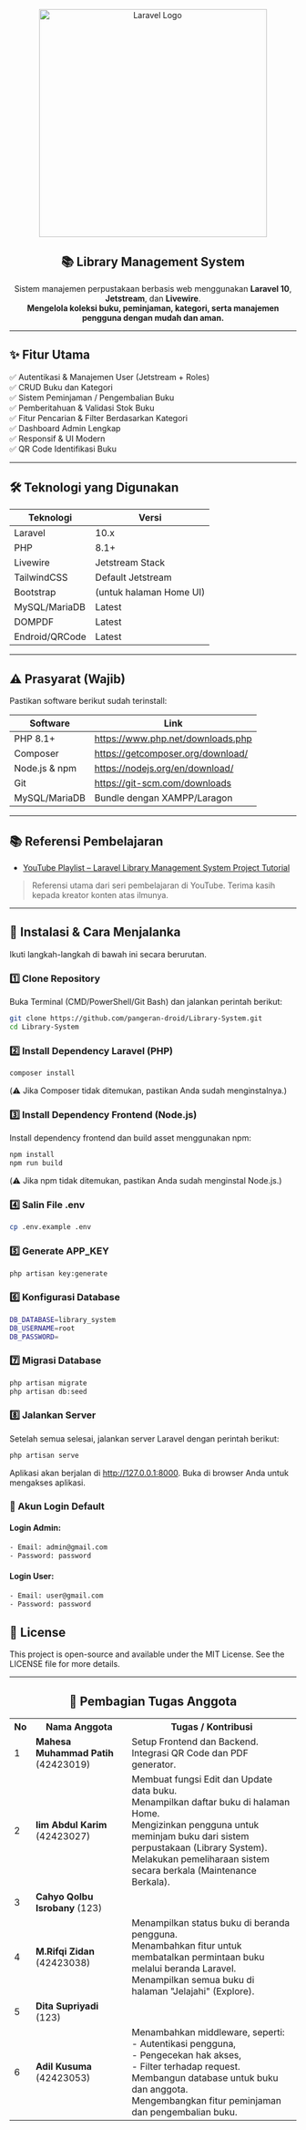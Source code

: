 <p align="center">
  <a href="https://laravel.com" target="_blank">
    <img src="https://raw.githubusercontent.com/laravel/art/master/logo-lockup/5%20SVG/2%20CMYK/1%20Full%20Color/laravel-logolockup-cmyk-red.svg" width="400" alt="Laravel Logo">
  </a>
</p>

<h2 align="center">📚 Library Management System</h2>
<p align="center">
  Sistem manajemen perpustakaan berbasis web menggunakan <strong>Laravel 10</strong>, <strong>Jetstream</strong>, dan <strong>Livewire</strong>.
  <br>
  <strong>Mengelola koleksi buku, peminjaman, kategori, serta manajemen pengguna dengan mudah dan aman.</strong>
</p>

---

## ✨ Fitur Utama

✅ Autentikasi & Manajemen User (Jetstream + Roles)  
✅ CRUD Buku dan Kategori  
✅ Sistem Peminjaman / Pengembalian Buku  
✅ Pemberitahuan & Validasi Stok Buku  
✅ Fitur Pencarian & Filter Berdasarkan Kategori  
✅ Dashboard Admin Lengkap  
✅ Responsif & UI Modern  
✅ QR Code Identifikasi Buku  

---

## 🛠️ Teknologi yang Digunakan

| Teknologi | Versi |
|----------|-------|
| Laravel | 10.x |
| PHP | 8.1+ |
| Livewire | Jetstream Stack |
| TailwindCSS | Default Jetstream |
| Bootstrap | (untuk halaman Home UI) |
| MySQL/MariaDB | Latest |
| DOMPDF | Latest |
| Endroid/QRCode | Latest |

---

## ⚠️ Prasyarat (Wajib)

Pastikan software berikut sudah terinstall:

| Software | Link |
|---------|------|
| PHP 8.1+ | https://www.php.net/downloads.php |
| Composer | https://getcomposer.org/download/ |
| Node.js & npm | https://nodejs.org/en/download/ |
| Git | https://git-scm.com/downloads |
| MySQL/MariaDB | Bundle dengan XAMPP/Laragon |

---

## 📚 Referensi Pembelajaran

- [YouTube Playlist – Laravel Library Management System Project Tutorial](https://www.youtube.com/playlist?list=PLm8sgxwSZoffQAcAEHAlfyuWGs7U9ZJin)
> Referensi utama dari seri pembelajaran di YouTube. Terima kasih kepada kreator konten atas ilmunya.

---

## 🚀 Instalasi & Cara Menjalanka

Ikuti langkah-langkah di bawah ini secara berurutan.

### 1️⃣ Clone Repository

Buka Terminal (CMD/PowerShell/Git Bash) dan jalankan perintah berikut:

```bash
git clone https://github.com/pangeran-droid/Library-System.git
cd Library-System
```

### 2️⃣ Install Dependency Laravel (PHP)

```bash
composer install
```
(⚠️ Jika Composer tidak ditemukan, pastikan Anda sudah menginstalnya.)

### 3️⃣ Install Dependency Frontend (Node.js)

Install dependency frontend dan build asset menggunakan npm:

```bash
npm install
npm run build
```
(⚠️ Jika npm tidak ditemukan, pastikan Anda sudah menginstal Node.js.)

### 4️⃣ Salin File .env

```bash
cp .env.example .env
```

### 5️⃣ Generate APP_KEY

```bash
php artisan key:generate
```

### 6️⃣ Konfigurasi Database

```bash
DB_DATABASE=library_system
DB_USERNAME=root
DB_PASSWORD=
```

### 7️⃣ Migrasi Database

```bash
php artisan migrate
php artisan db:seed
```
### 8️⃣ Jalankan Server

Setelah semua selesai, jalankan server Laravel dengan perintah berikut:

```bash
php artisan serve
```
Aplikasi akan berjalan di http://127.0.0.1:8000. Buka di browser Anda untuk mengakses aplikasi.

### 🔐 Akun Login Default

#### Login Admin:
```bash
- Email: admin@gmail.com
- Password: password
```

#### Login User:
```bash
- Email: user@gmail.com
- Password: password
```

## 📄 License
This project is open-source and available under the MIT License.
See the LICENSE file for more details.

---

<h2 align="center">👥 Pembagian Tugas Anggota</h2>

<table align="center">
  <tr>
    <th>No</th>
    <th>Nama Anggota</th>
    <th>Tugas / Kontribusi</th>
  </tr>
  <tr>
    <td>1</td>
    <td><b>Mahesa Muhammad Patih</b> (42423019)</td>
    <td>
      Setup Frontend dan Backend.<br>
      Integrasi QR Code dan PDF generator.
    </td>
  </tr>
  <tr>
    <td>2</td>
    <td><b>Iim Abdul Karim</b> (42423027)</td>
    <td>
      Membuat fungsi Edit dan Update data buku.<br>
      Menampilkan daftar buku di halaman Home.<br>
      Mengizinkan pengguna untuk meminjam buku dari sistem perpustakaan (Library System).<br>
      Melakukan pemeliharaan sistem secara berkala (Maintenance Berkala).
    </td>
  </tr>
  <tr>
    <td>3</td>
    <td><b>Cahyo Qolbu Isrobany</b> (123)</td>
    <td></td>
  </tr>
  <tr>
    <td>4</td>
    <td><b>M.Rifqi Zidan</b> (42423038)</td>
    <td>
      Menampilkan status buku di beranda pengguna.<br>
      Menambahkan fitur untuk membatalkan permintaan buku melalui beranda Laravel.<br>
      Menampilkan semua buku di halaman "Jelajahi" (Explore).
    </td>
  </tr>
  <tr>
    <td>5</td>
    <td><b>Dita Supriyadi</b> (123)</td>
    <td></td>
  </tr>
  <tr>
    <td>6</td>
    <td><b>Adil Kusuma</b> (42423053)</td>
    <td>
      Menambahkan middleware, seperti:<br>
        - Autentikasi pengguna,<br>
        - Pengecekan hak akses,<br>
        - Filter terhadap request.<br>
      Membangun database untuk buku dan anggota.<br>
      Mengembangkan fitur peminjaman dan pengembalian buku.
    </td>
  </tr>
</table>